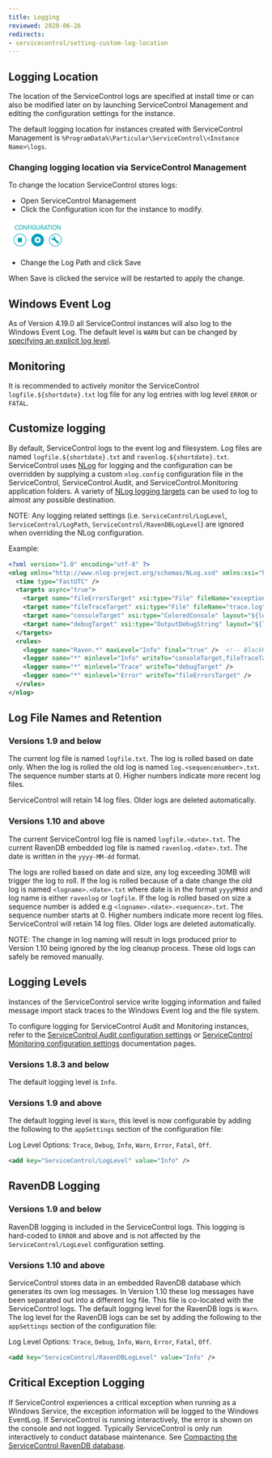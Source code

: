 ```yaml
---
title: Logging
reviewed: 2020-06-26
redirects:
- servicecontrol/setting-custom-log-location
---
```


## Logging Location

The location of the ServiceControl logs are specified at install time or can also be modified later on by launching ServiceControl Management and editing the configuration settings for the instance.

The default logging location for instances created with ServiceControl Management is `%ProgramData%\Particular\ServiceControl\<Instance Name>\logs`.

### Changing logging location via ServiceControl Management

To change the location ServiceControl stores logs:

 * Open ServiceControl Management
 * Click the Configuration icon for the instance to modify.

![ServiceControl Management utility configuration screen](managementutil-configuration.png)

 * Change the Log Path and click Save

When Save is clicked the service will be restarted to apply the change.

## Windows Event Log

As of Version 4.19.0 all ServiceControl instances will also log to the Windows Event Log. The default level is `WARN` but can be changed by [specifying an explicit log level](#logging-levels). 

## Monitoring

It is recommended to actively monitor the ServiceControl `logfile.${shortdate}.txt` log file for any log entries with log level `ERROR` or `FATAL`.

## Customize logging

By default, ServiceControl logs to the event log and filesystem. Log files are named `logfile.${shortdate}.txt` and `ravenlog.${shortdate}.txt`. ServiceControl uses [NLog](https://nlog-project.org/) for logging and the configuration can be overridden by supplying a custom `nlog.config` configuration file in the ServiceControl, ServiceControl.Audit, and ServiceControl.Monitoring application folders. A variety of [NLog logging targets](https://nlog-project.org/config/?tab=targets) can be used to log to almost any possible destination.

NOTE: Any logging related settings (i.e. `ServiceControl/LogLevel`, `ServiceControl/LogPath`, `ServiceControl/RavenDBLogLevel`) are ignored when overriding the NLog configuration.

Example:
```xml
<?xml version="1.0" encoding="utf-8" ?>
<nlog xmlns="http://www.nlog-project.org/schemas/NLog.xsd" xmlns:xsi="http://www.w3.org/2001/XMLSchema-instance">
  <time type="FastUTC" />
  <targets async="true">
    <target name="fileErrorsTarget" xsi:type="File" fileName="exceptions.log" keepFileOpen="true" concurrentWrites="true" layout="${longdate:universalTime=true}|${level:uppercase=true}|${threadid}|${logger}|${message}${onexception:${newline}${exception:format=tostring}}" />
    <target name="fileTraceTarget" xsi:type="File" fileName="trace.log" keepFileOpen="true" concurrentWrites="true" layout="${longdate:universalTime=true}|${level:uppercase=true}|${threadid}|${logger}|${message}${onexception:${newline}${exception:format=tostring}}" />
    <target name="consoleTarget" xsi:type="ColoredConsole" layout="${longdate}|${level:uppercase=true}|${threadid}|${logger}|${message}" />
    <target name="debugTarget" xsi:type="OutputDebugString" layout="${level:uppercase=true}|${threadid}|${logger}|${message}${onexception:${newline}${exception:format=tostring}}"/>
  </targets>
  <rules>
    <logger name="Raven.*" maxLevel="Info" final="true" />  <!-- BlackHole for Raven non-critical log levels -->
    <logger name="*" minlevel="Info" writeTo="consoleTarget,fileTraceTarget" />
    <logger name="*" minlevel="Trace" writeTo="debugTarget" />
    <logger name="*" minlevel="Error" writeTo="fileErrorsTarget" />
  </rules>
</nlog>
```

## Log File Names and Retention

### Versions 1.9 and below

The current log file is named `logfile.txt`. The log is rolled based on date only. When the log is rolled the old log is named `log.<sequencenumber>.txt`. The sequence number starts at 0. Higher numbers indicate more recent log files.

ServiceControl will retain 14 log files. Older logs are deleted automatically.

### Versions 1.10 and above

The current ServiceControl log file is named `logfile.<date>.txt`. The current RavenDB embedded log file is named `ravenlog.<date>.txt`. The date is written in the `yyyy-MM-dd` format.

The logs are rolled based on date and size, any log exceeding 30MB will trigger the log to roll. If the log is rolled because of a date change the old log is named `<logname>.<date>.txt` where date is in the format `yyyyMMdd` and log name is either `ravenlog` or `logfile`. If the log is rolled based on size a sequence number is added e.g `<logname>.<date>.<sequence>.txt`. The sequence number starts at 0. Higher numbers indicate more recent log files. ServiceControl will retain 14 log files. Older logs are deleted automatically.

NOTE: The change in log naming will result in logs produced prior to Version 1.10 being ignored by the log cleanup process. These old logs can safely be removed manually.

## Logging Levels

Instances of the ServiceControl service write logging information and failed message import stack traces to the Windows Event log and the file system. 

To configure logging for ServiceControl Audit and Monitoring instances, refer to the [ServiceControl Audit configuration settings](/servicecontrol/audit-instances/creating-config-file.md#host-settings-servicecontrol-auditloglevel) or [ServiceControl Monitoring configuration settings](/servicecontrol/monitoring-instances/installation/creating-config-file.md#logging-monitoringloglevel) documentation pages.

### Versions 1.8.3 and below

The default logging level is `Info`.

### Versions 1.9 and above

The default logging level is `Warn`, this level is now configurable by adding the following to the `appSettings` section of the  configuration file:

Log Level Options: `Trace`, `Debug`, `Info`, `Warn`, `Error`, `Fatal`, `Off`.

```xml
<add key="ServiceControl/LogLevel" value="Info" />
```

## RavenDB Logging

### Versions 1.9 and below

RavenDB logging is included in the ServiceControl logs. This logging is hard-coded to `ERROR` and above and is not affected by the `ServiceControl/LogLevel` configuration setting.

### Versions 1.10 and above

ServiceControl stores data in an embedded RavenDB database which generates its own log messages. In Version 1.10 these log messages have been separated out into a different log file. This file is co-located with the ServiceControl logs. The default logging level for the RavenDB logs is `Warn`. The log level for the RavenDB logs can be set by adding the following to the `appSettings` section of the configuration file:

Log Level Options: `Trace`, `Debug`, `Info`, `Warn`, `Error`, `Fatal`, `Off`.

```xml
<add key="ServiceControl/RavenDBLogLevel" value="Info" />
```

## Critical Exception Logging

If ServiceControl experiences a critical exception when running as a Windows Service, the exception information will be logged to the Windows EventLog. If ServiceControl is running interactively, the error is shown on the console and not logged. Typically ServiceControl is only run interactively to conduct database maintenance. See [Compacting the ServiceControl RavenDB database](db-compaction.md).
